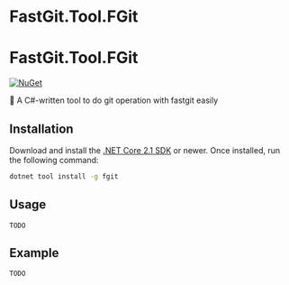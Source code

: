 ﻿# FastGit.Tool.FGit
# FastGit.Tool.FGit

[![NuGet][main-nuget-badge]][main-nuget]

[main-nuget]: https://www.nuget.org/packages/fgit/
[main-nuget-badge]: https://img.shields.io/nuget/v/fgit.svg?style=flat-square&label=nuget

🔧 A C#-written tool to do git operation with fastgit easily

## Installation

Download and install the [.NET Core 2.1 SDK](https://www.microsoft.com/net/download) or newer. Once installed, run the following command:

```bash
dotnet tool install -g fgit
```

## Usage

```text
TODO
```

## Example

```text
TODO
```